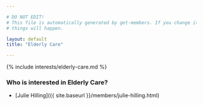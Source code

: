 ```yaml
---

# DO NOT EDIT!
# This file is automatically generated by get-members. If you change it, bad
# things will happen.

layout: default
title: "Elderly Care"

---
```


{% include interests/elderly-care.md %}

### Who is interested in Elderly Care?


* [Julie Hilling]({{ site.baseurl }}/members/julie-hilling.html)
